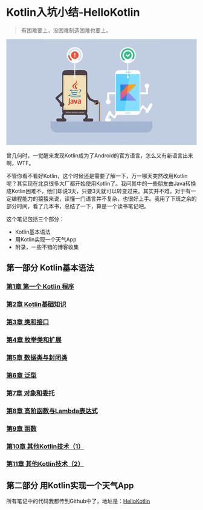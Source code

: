 # Kotlin入坑小结-HelloKotlin

> 有困难要上，没困难制造困难也要上。

![](images/15.jpg)

曾几何时，一觉醒来发现Kotlin成为了Android的官方语言，怎么又有新语言出来啊，WTF。

不管你看不看好Kotlin，这个时候还是需要了解一下，万一哪天突然改用Kotlin呢？其实现在北京很多大厂都开始使用Kotlin了。我问其中的一些朋友由Java转换成Kotlin困难不，他们却说3天，只要3天就可以转变过来。其实并不难，对于有一定编程能力的猿猿来说，读懂一门语言并不复杂，也很好上手。我用了下班之余的部分时间，看了几本书，总结了一下，算是一个读书笔记吧。

这个笔记包括三个部分：

- Kotlin基本语法
- 用Kotlin实现一个天气App
- 附录，一些不错的博客收集





## 第一部分 Kotlin基本语法 

### [第1章 第一个 Kotlin 程序]()

### [第2章 Kotlin基础知识]()

### [第3章 类和接口]()

### [第4章 枚举类和扩展]()

### [第5章 数据类与封闭类]()

### [第6章 泛型]()

### [第7章 对象和委托]()

### [第8章 高阶函数与Lambda表达式]()

### [第9章 函数]()

### [第10章 其他Kotlin技术（1）]()

### [第11章 其他Kotlin技术（2）]()



## 第二部分 用Kotlin实现一个天气App

所有笔记中的代码我都传到Github中了，地址是：[HelloKotlin](https://github.com/shijiacheng/HelloKotlin)
